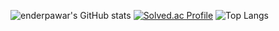 

<!--
**enderpawar/enderpawar** is a ✨ _special_ ✨ repository because its `README.md` (this file) appears on your GitHub profile.

Here are some ideas to get you started:

- 🔭 I’m currently working on ...
- 🌱 I’m currently learning ...
- 👯 I’m looking to collaborate on ...
- 🤔 I’m looking for help with ...
- 💬 Ask me about ...
- 📫 How to reach me: ...
- 😄 Pronouns: ...
- ⚡ Fun fact: ...
-->
![enderpawar's GitHub stats](https://github-readme-stats.vercel.app/api?username=enderpawar&show_icons=true&theme=dark)
[![Solved.ac Profile](http://mazassumnida.wtf/api/generate_badge?boj=enderpawar)](https://solved.ac/enderpawar)
![Top Langs](https://github-readme-stats.vercel.app/api/top-langs/?username=enderpawar&layout=dark&theme=dark)
